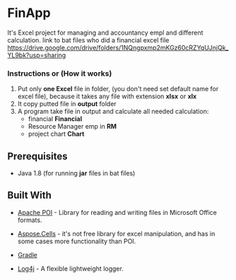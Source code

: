 # FinApp
It's Excel project for managing and accountancy empl and different calculation.
link to bat files who did a financial excel file
https://drive.google.com/drive/folders/1NQngpxmp2mKGz60cRZYqUJnjQk_YL9bk?usp=sharing

### Instructions or (How it works)
1. Put only **one Excel** file in folder, (you don't need set default name for excel file), because it takes any file with extension **xlsx** or **xlx**
2. It copy putted file in **output** folder
3. A program take file in output and calculate all needed calculation:
    * financial    **Financial**       
    * Resource Manager emp  in **RM**
    * project chart  **Chart**


 ## Prerequisites
 * Java 1.8  (for running **jar** files in bat files)
  
## Built With
  * [Apache POI](https://poi.apache.org/) - Library for reading and writing files in Microsoft Office formats.
  * [Aspose.Cells](https://products.aspose.com/cells/java) - it's not free library for excel manipulation, and has in some cases more functionality than POI. 
  
  * [Gradle](https://gradle.org/)
  * [Log4j](https://logging.apache.org/log4j/2.x/) - A flexible lightweight logger.
 
 